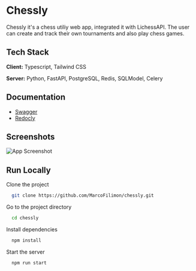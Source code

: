 
# Chessly

Chessly it's a chess utiliy web app, integrated it with LichessAPI. The user can create and track their own tournaments and also play chess games.

## Tech Stack

**Client:** Typescript, Tailwind CSS

**Server:** Python, FastAPI, PostgreSQL, Redis, SQLModel, Celery

## Documentation

- [Swagger](http://localhost:8000/api/v1/docs)
- [Redocly](http://localhost:8000/api/v1/redoc)

## Screenshots

![App Screenshot](https://via.placeholder.com/468x300?text=App+Screenshot+Here)

## Run Locally

Clone the project

```bash
  git clone https://github.com/MarcoFilimon/chessly.git
```

Go to the project directory

```bash
  cd chessly
```

Install dependencies

```bash
  npm install
```

Start the server

```bash
  npm run start
```
